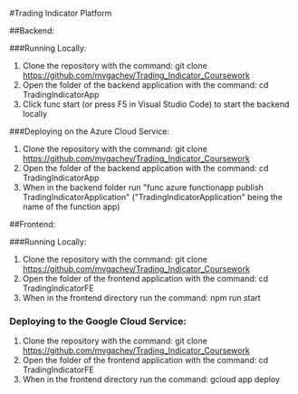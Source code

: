 #Trading Indicator Platform

##Backend:

###Running Locally:
1) Clone the repository with the command: 
git clone https://github.com/mvgachev/Trading_Indicator_Coursework
2) Open the folder of the backend application with the command: 
cd  TradingIndicatorApp
3) Click func start (or press F5 in Visual Studio Code) to start the backend locally

###Deploying on the Azure Cloud Service:
1) Clone the repository with the command: 
git clone https://github.com/mvgachev/Trading_Indicator_Coursework
2) Open the folder of the backend application with the command: 
cd  TradingIndicatorApp
3) When in the backend folder run "func azure functionapp publish TradingIndicatorApplication"
("TradingIndicatorApplication" being the name of the function app)


##Frontend:

###Running Locally:
1) Clone the repository with the command: 
git clone https://github.com/mvgachev/Trading_Indicator_Coursework
2) Open the folder of the frontend application with the command: 
cd  TradingIndicatorFE
3) When in the frontend directory run the command:
npm run start

### Deploying to the Google Cloud Service:
1) Clone the repository with the command: 
git clone https://github.com/mvgachev/Trading_Indicator_Coursework
2) Open the folder of the frontend application with the command: 
cd  TradingIndicatorFE
3) When in the frontend directory run the command:
gcloud app deploy


